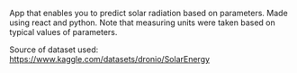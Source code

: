 App that enables you to predict solar radiation based on parameters.
Made using react and python.
Note that measuring units were taken based on typical values of parameters.

Source of dataset used: https://www.kaggle.com/datasets/dronio/SolarEnergy